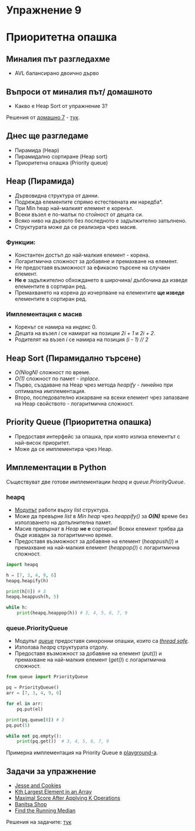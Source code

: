 # Упражнение 9

# Приоритетна опашка

## Миналия път разгледахме

- AVL балансирано двоично дърво

## Въпроси от миналия път/ домашното

- Какво е Heap Sort от упражнение 3?

Решения от [домашно 7](https://hackerrank.com/contests/sda-ad-hw-7-2023) - [тук](/Homeworks/hw_07).

## Днес ще разгледаме

- Пирамида (Heap)
- Пирамидално сортиране (Heap sort)
- Приоритетна опашка (Priority queue)

## Heap (Пирамида)

- Дървовидна структура от данни.
- Подрежда елементите спрямо естествената им наредба*.
- При Min heap най-малкият елемент е коренът.
- Всеки възел е по-малък по стойност от децата си.
- Всяко ниво на дървото без последното е задължително запълнено.
- Структурата може да се реализира чрез масив.
  
### Функции:

- Константен достъп до най-малкия елемент - корена.
- Логаритмична сложност за добавяне и премахване на елемент.
- Не предоставя възможност за ефикасно търсене на случаен елемент.
- **Не е** задължително обхождането в широчина/ дълбочина да изведе елементите в сортиран ред.
- Премахването на корена до изчерпване на елементите **ще изведе** елементите в сортиран ред.

### Имплементация с масив

- Коренът се намира на индекс 0.
- Децата на възел *i* се намират на позиции *2i + 1* и *2i + 2*.
- Родителят на възел *i* се намира на позиция *(i - 1) // 2*

## Heap Sort (Пирамидално търсене)

- *O(NlogN)* сложност по време.
- *О(1)* сложност по памет - *inplace*.
- Първо, създаване na Heap чрез метода *heapify* - линейно при оптимална имплементация.
- Второ, последователно изкарване на всеки елемент чрез запазване на Heap свойството - логаритмична сложност.

## Priority Queue (Приоритетна опашка)

- Предоставя интерфейс за опашка, при която излиза елементът с най-висок приоритет.
- Може да се имплементира чрез Heap.

## Имплементации в Python

Съществуват две готови имплементации *heapq* и *queue.PriorityQueue*.

### heapq

- [Модулът](https://docs.python.org/3/library/heapq.html) работи върху *list* структура.
- Може да превърне *list* в *Min heap* чрез *heappify()* за ***O(N)*** време без използването на допълнителна памет. 
- Масив превърнат в *Heap* **не е** сортиран! Всеки елемент трябва да бъде изваден за логаритмично време.
- Предоставя възможност за добавяне на елемент (*heappush()*) и премахване на най-малкия елемент (*heappop()*) с логаритмична сложност.

```python
import heapq

h = [7, 3, 4, 9, 6]
heapq.heapify(h)

print(h[0]) # 3
heapq.heappush(h, 5)

while h:
    print(heapq.heappop(h)) # 3, 4, 5, 6, 7, 9
```

### queue.PriorityQueue

- Модулът [*queue*](https://docs.python.org/3/library/queue.html) предоставя синхронни опашки, които са [*thread safe*](https://en.wikipedia.org/wiki/Thread_safety).
- Използва *heapq* структурата отдолу.
- Предоставя възможност за добавяне на елемент (*put()*) и премахване на най-малкия елемент (*get()*) с логаритмична сложност.

```python
from queue import PriorityQueue

pq = PriorityQueue()
arr = [7, 3, 4, 9, 6]

for el in arr:
    pq.put(el)

print(pq.queue[0]) # 3
pq.put(5)

while not pq.empty():
    print(pq.get())  # 3, 4, 5, 6, 7, 9
```

Примерна имплементация на Priority Queue в [playground-а](playground_09.ipynb).

## Задачи за упражнение

- [Jesse and Cookies](https://www.hackerrank.com/challenges/jesse-and-cookies/problem)
- [Kth Largest Element in an Array](https://leetcode.com/problems/kth-largest-element-in-an-array)
- [Maximal Score After Applying K Operations](https://leetcode.com/problems/maximal-score-after-applying-k-operations)
- [Banitsa Shop](https://www.hackerrank.com/contests/sda-hw-8-2021/challenges/fullstack-developer)
- [Find the Running Median](https://www.hackerrank.com/challenges/find-the-running-median/problem)

Решения на задачите: [тук](/Tasks/tasks_09)
